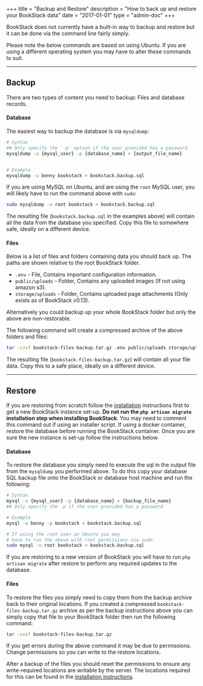 +++
title = "Backup and Restore"
description = "How to back up and restore your BookStack data"
date = "2017-01-01"
type = "admin-doc"
+++

BookStack does not currently have a built-in way to backup and restore but it
can be done via the command line fairly simply.

Please note the below commands are based on using Ubuntu. If you are using a
different operating system you may have to alter these commands to suit.

---

## Backup

There are two types of content you need to backup: Files and database records.

#### Database

The easiest way to backup the database is via `mysqldump`:

```bash
# Syntax
## Only specify the `-p` option if the user provided has a password
mysqldump -u {mysql_user} -p {database_name} > {output_file_name}


# Example
mysqldump -u benny bookstack > bookstack.backup.sql
```

If you are using MySQL on Ubuntu, and are using the `root` MySQL
user, you will likely have to run the command above with `sudo`:

```bash
sudo mysqldump -u root bookstack > bookstack.backup.sql
```

The resulting file (`bookstack.backup.sql` in the examples above) will contain
all the data from the database you specified. Copy this file to somewhere safe,
ideally on a different device.

#### Files

Below is a list of files and folders containing data you should back up. The paths
are shown relative to the root BookStack folder.

* `.env` - File, Contains important configuration information.
* `public/uploads` - Folder, Contains any uploaded images (If not using amazon s3).
* `storage/uploads` - Folder, Contains uploaded page attachments (Only exists as of BookStack v0.13).

Alternatively you could backup up your whole BookStack folder but only the above
are non-restorable.

The following command will create a compressed archive of the above folders and
files:

```bash
tar -czvf bookstack-files-backup.tar.gz .env public/uploads storage/uploads
```

The resulting file (`bookstack-files-backup.tar.gz`) will contain all your file
data. Copy this to a safe place, ideally on a different device.

---

## Restore

If you are restoring from scratch follow the [installation](/docs/admin/installation)
instructions first to get a new BookStack instance set-up.
**Do not run the `php artisan migrate` installation step when installing BookStack**.
You may need to comment this command out if using an installer script. If using
a docker container, restore the database before running the BookStack container.
Once you are sure the new instance is set-up follow the instructions below.

#### Database

To restore the database you simply need to execute the sql in the output file from the `mysqldump`
you performed above. To do this copy your database SQL backup file onto the
BookStack or database host machine and run the following:

```bash
# Syntax
mysql -u {mysql_user} -p {database_name} < {backup_file_name}
## Only specify the -p if the user provided has a password

# Example
mysql -u benny -p bookstack < bookstack.backup.sql

# If using the root user on Ubuntu you may
# have to run the above with root permissions via sudo:
sudo mysql -u root bookstack < bookstack.backup.sql
```

If you are restoring to a new version of BookStack you will have to run
`php artisan migrate` after restore to perform any required updates to the database.

#### Files

To restore the files you simply need to copy them from the backup archive
back to their original locations.  If you created a compressed `bookstack-files-backup.tar.gz`
archive as per the backup instructions above you can simply copy that file to
your BookStack folder then run the following command:

```bash
tar -xvzf bookstack-files-backup.tar.gz
```

If you get errors during the above command it may be due to permissions.
Change permissions so you can write to the restore locations.

After a backup of the files you should reset the permissions to ensure any write-required
locations are writable by the server. The locations required for this can be
found in the [installation instructions](/docs/admin/installation).
